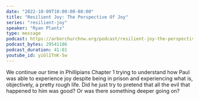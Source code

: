 ```yaml
---
date: "2022-10-09T10:00:00-08:00"
title: "Resilient Joy: The Perspective Of Joy"
series: "resilient-joy"
speaker: "Ryan Plantz"
type: message
podcast: https://arborchurchnw.org/podcast/resilient-joy-the-perspective-of-joy.mp3
podcast_bytes: 29541186 
podcast_duration: 41:01
youtube_id: yiGlITnK-5w 
---
```


We continue our time in Phillipians Chapter 1 trying to understand how Paul was able to experience joy despite being in prison and experiencing what is, objectively, a pretty rough life. Did he just try to pretend that all the evil that happened to him was good? Or was there something deeper going on?

